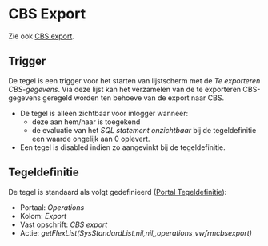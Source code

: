 # CBS Export

Zie ook [CBS export](../programmablokken/cbs_export/README.md).

## Trigger

De tegel is een trigger voor het starten van lijstscherm met de *Te exporteren CBS-gegevens*. Via deze lijst kan het verzamelen van de te exporteren CBS-gegevens geregeld worden ten behoeve van de export naar CBS.

  - De tegel is alleen zichtbaar voor inlogger wanneer:
    - deze aan hem/haar is toegekend
    - de evaluatie van het *SQL statement onzichtbaar* bij de tegeldefinitie een waarde ongelijk aan 0 oplevert.
  - Een tegel is disabled indien zo aangevinkt bij de tegeldefinitie.

## Tegeldefinitie

De tegel is standaard als volgt gedefinieerd ([Portal Tegeldefinitie](../../../../instellen_inrichten/portaldefinitie/portal_tegel.md)):

  -  Portaal: *Operations*
  -  Kolom: *Export*
  -  Vast opschrift: *CBS export*
  -  Actie: *getFlexList(SysStandardList,nil,nil,,operations_vwfrmcbsexport)*

